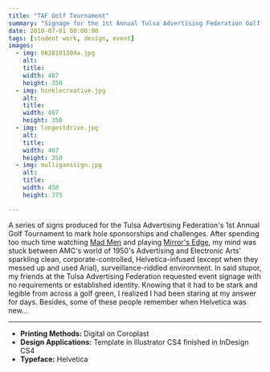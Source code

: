 ```yaml
---
title: "TAF Golf Tournament"
summary: "Signage for the 1st Annual Tulsa Advertising Federation Golf Tournament."
date: 2010-07-01 00:00:00
tags: [student work, design, event]
images:
  - img: 0628101304a.jpg
    alt: 
    title: 
    width: 467
    height: 350
  - img: hinklecreative.jpg
    alt: 
    title: 
    width: 467
    height: 350
  - img: longestdrive.jpg
    alt: 
    title: 
    width: 467
    height: 350
  - img: mulliganssign.jpg
    alt: 
    title: 
    width: 450
    height: 375

---
```


A series of signs produced for the Tulsa Advertising Federation's 1st Annual Golf Tournament to mark hole sponsorships and challenges. After spending too much time watching [Mad Men](http://www.amctv.com/originals/madmen/) and playing [Mirror's Edge](http://www.mirrorsedge.com/ls/us/index.asp), my mind was stuck between AMC's world of 1950's Advertising and Electronic Arts' sparkling clean, corporate-controlled, Helvetica-infused (except when they messed up and used Arial), surveillance-riddled environment. In said stupor, my friends at the Tulsa Advertising Federation requested event signage with no requirements or established identity. Knowing that it had to be stark and legible from across a golf green, I realized I had been staring at my answer for days. Besides, some of these people remember when Helvetica was new...

---

*   **Printing Methods:** Digital on Coroplast
*   **Design Applications:** Template in Illustrator CS4 finished in InDesign CS4
*   **Typeface:** Helvetica
